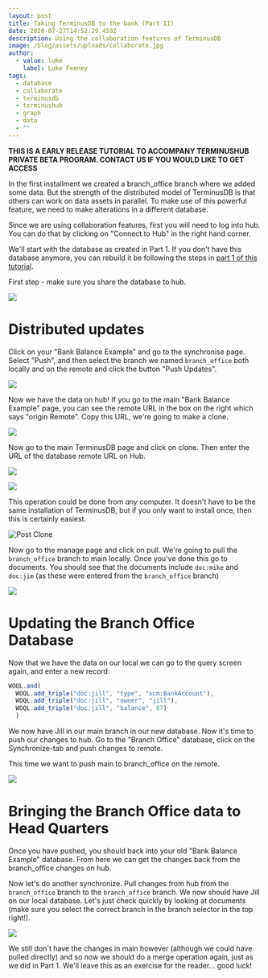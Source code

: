 ```yaml
---
layout: post
title: Taking TerminusDB to the bank (Part II)
date: 2020-07-27T14:52:29.459Z
description: Using the collaboration features of TerminusDB
image: /blog/assets/uploads/collaborate.jpg
author:
  - value: luke
    label: Luke Feeney
tags:
  - database
  - collaborate
  - terminusdb
  - terminushub
  - graph
  - data
  - ""
---
```

**THIS IS A EARLY RELEASE TUTORIAL TO ACCOMPANY TERMINUSHUB PRIVATE BETA PROGRAM. CONTACT US IF YOU WOULD LIKE TO GET ACCESS**

In the first installment we created a branch_office branch where we added some data. But the strength of the distributed model of TerminusDB is that others can work on data assets in parallel. To make use of this powerful feature, we need to make alterations in a different database.

Since we are using collaboration features, first you will need to log into hub. You can do that by clicking on "Connect to Hub" in the right hand corner.

We'll start with the database as created in Part 1. If you don't have this database anymore, you can rebuild it be following the steps in [part 1 of this tutorial](https://terminusdb.com/blog/2020/07/27/taking-terminusdb-to-the-bank/).

First step - make sure you share the database to hub.

![](/blog/assets/uploads/upload-to-hub.jpg)

# Distributed updates

Click on your "Bank Balance Example" and go to the synchronise page. Select "Push", and then select the branch we named `branch_office` both locally and on the remote and click the button "Push Updates".

![](/blog/assets/uploads/branch-office-on-hub.jpg)

Now we have the data on hub! If you go to the main "Bank Balance Example" page, you can see the remote URL in the box on the right which says "origin Remote". Copy this URL, we're going to make a clone.

![](/blog/assets/uploads/pushed.jpg)

Now go to the main TerminusDB page and click on clone. Then enter the URL of the database remote URL on Hub. 

![](/blog/assets/uploads/clone.jpg)

![](/blog/assets/uploads/post-clone-2.jpg)



This operation could be done from *any* computer. It doesn't have to be the same installation of TerminusDB, but if you only want to install once, then this is certainly easiest.

![](/blog/assets/uploads/post-clone.jpg "Post Clone")

Now go to the manage page and click on pull. We're going to pull the `branch_office` branch to main locally. Once you've done this go to documents. You should see that the documents include `doc:mike` and `doc:jim` (as these were entered from the `branch_office` branch)

![](/blog/assets/uploads/docs-post-pull.jpg)

# Updating the Branch Office Database

Now that we have the data on our local we can go to the query screen again, and enter a new record:

```javascript
WOQL.and(
  WOQL.add_triple("doc:jill", "type", "scm:BankAccount"),
  WOQL.add_triple("doc:jill", "owner", "jill"),
  WOQL.add_triple("doc:jill", "balance", 87)
  )
```

We now have Jill in our main branch in our new database. Now it's time to push our changes to hub. Go to the "Branch Office" database, click on the Synchronize-tab and push changes to remote.

This time we want to push main to branch_office on the remote.

![](/blog/assets/uploads/post-pull-branch-office.jpg)

# Bringing the Branch Office data to Head Quarters

Once you have pushed, you should back into your old "Bank Balance Example" database. From here we can get the changes back from the branch_office changes on hub.

Now let's do another synchronize. Pull changes from hub from the `branch_office` branch to the `branch_office` branch. We now should have Jill on our local database. Let's just check quickly by looking at documents (make sure you select the correct branch in the branch selector in the top right!).

![](/blog/assets/uploads/docs-with-jill.jpg)

We still don't have the changes in main however (although we could have pulled directly) and so now we should do a merge operation again, just as we did in Part 1. We'll leave this as an exercise for the reader... good luck!